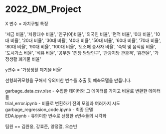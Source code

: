 # 2022_DM_Project

X 변수 = 자치구별 특징

'세금 비율', '차량대수 비율', '인구(여)비율', '외국인 비율', '면적 비율',
'0대 비율', '10대 비율', '20대 비율', '30대 비율', '40대 비율', '50대 비율', '60대 비율',
'70대 비율', '80대 비율', '90대 비율', '100대 비율', '도소매 종사자 비율', '숙박 및 음식점 비율',
'도시가스 비율', '석유 비율', '공무원 1인당 담당인구', '관광지당 관광객', '흡연율', '가정생활 폐기물 비율'

y변수 = '가정생활 폐기물 비율'

선형회귀모형을 구해서 유의미한 변수를 추출 및 예측모델을 만듭니다.

garbage_data.csv.xlsx - 수집한 데이터와 그 데이터를 가지고 비율로 변환한 데이터들<br>
trial_error.ipynb - 비율로 변환하기 전의 모델과 여러가지 시도<br>
garbage_regression_code.ipynb - 최종 모델 <br>
EDA.ipynb - 유의미한 변수로 선정한 x변수들의 시각화<br>

팀원 == 김원웅, 강효준, 양정열, 오손빈
